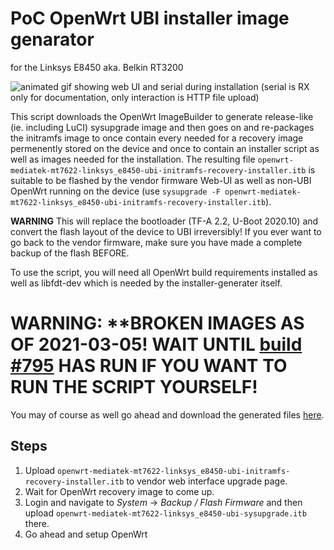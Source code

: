 # PoC OpenWrt UBI installer image genarator
for the Linksys E8450 aka. Belkin RT3200

![animated gif showing web UI and serial during installation](https://user-images.githubusercontent.com/9948313/108781223-78915500-7561-11eb-851a-3c4c744ad6c2.gif)
(serial is RX only for documentation, only interaction is HTTP file upload)

This script downloads the OpenWrt ImageBuilder to generate release-like (ie. including LuCI) sysupgrade image and then goes on and re-packages the initramfs image to once contain every needed for a recovery image permenently stored on the device and once to contain an installer script as well as images needed for the installation.
The resulting file `openwrt-mediatek-mt7622-linksys_e8450-ubi-initramfs-recovery-installer.itb` is suitable to be flashed by the vendor firmware Web-UI as well as non-UBI OpenWrt running on the device (use `sysupgrade -F openwrt-mediatek-mt7622-linksys_e8450-ubi-initramfs-recovery-installer.itb`).

**WARNING** This will replace the bootloader (TF-A 2.2, U-Boot 2020.10) and convert the flash layout of the device to UBI irreversibly!
If you ever want to go back to the vendor firmware, make sure you have made a complete backup of the flash BEFORE.

To use the script, you will need all OpenWrt build requirements installed as well as libfdt-dev which is needed by the installer-generater itself.


# WARNING: **BROKEN IMAGES AS OF 2021-03-05! WAIT UNTIL [build #795](http://buildbot.openwrt.org/master/images/builders/mediatek%2Fmt7622/builds/795) HAS RUN IF YOU WANT TO RUN THE SCRIPT YOURSELF!

You may of course as well go ahead and download the generated files [here](https://github.com/dangowrt/linksys-e8450-openwrt-installer/releases/tag/v0.1).

## Steps

1. Upload `openwrt-mediatek-mt7622-linksys_e8450-ubi-initramfs-recovery-installer.itb` to vendor web interface upgrade page.
2. Wait for OpenWrt recovery image to come up.
3. Login and navigate to _System_ -> _Backup / Flash Firmware_ and then upload `openwrt-mediatek-mt7622-linksys_e8450-ubi-sysupgrade.itb` there.
4. Go ahead and setup OpenWrt
